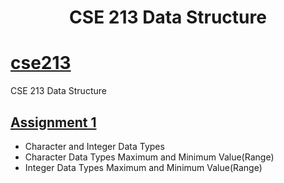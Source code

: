 <h1 align="center">
  CSE 213 Data Structure 
</h1>

# [cse213](https://github.com/163432577/cse213)
CSE 213 Data Structure 
## [Assignment 1](https://github.com/163432577/cse213/tree/main/Assignment%201)
* Character and Integer Data Types
* Character Data Types Maximum and Minimum Value(Range)
* Integer Data Types Maximum and Minimum Value(Range)
